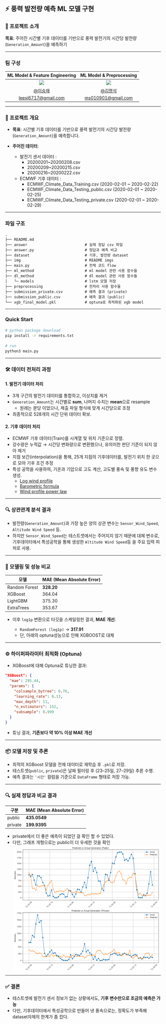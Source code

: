 ## ⚡ 풍력 발전량 예측 ML 모델 구현

### 📝 프로젝트 소개

**목표**: 주어진 시간별 기후 데이터를 기반으로 풍력 발전기의 시간당 발전량(`Generation_Amount`)을 예측하기

---

### 팀 구성

|            ML Model & Feature Engineering             |                ML Model & Preprocessing                |
| :---------------------------------------------------: | :----------------------------------------------------: |
| <img src="https://github.com/Ea3124.png" width="120"> | <img src="https://github.com/mangsgi.png" width="120"> |
|         [@이승재](https://github.com/Ea3124)          |         [@김명석](https://github.com/mangsgi)          |
|                  leesj6717@gmail.com                  |                   ms010901@gmail.com                   |

---

### 📝 프로젝트 개요

- **목표**: 시간별 기후 데이터를 기반으로 풍력 발전기의 시간당 발전량(`Generation_Amount`)을 예측합니다.
- **주어진 데이터**:

  - 발전기 센서 데이터 :
    - 20200201~20200208.csv
    - 20200209~20200215.csv
    - 20200216~20200222.csv
  - ECMWF 기후 데이터 :
    - ECMWF_Climate_Data_Training.csv (2020-02-01 ~ 2020-02-22)
    - ECMWF_Climate_Data_Testing_public.csv (2020-02-01 ~ 2020-02-25)
    - ECMWF_Climate_Data_Testing_private.csv (2020-02-01 ~ 2020-02-29)

---

### 파일 구조

```
.
├── README.md
├── answer                          # 실제 정답 csv 파일
├── answer.py                       # 정답과 예측 비교
├── dataset                         # 기후, 발전량 dataset
├── img                             # README imgs
├── main.py                         # 전체 코드 flow
├── ml_method                       # ml model 관련 사용 함수들
├── dl_method                       # dl model 관련 사용 함수들
│   └─ models                       # lstm 모델 저장
├── preprocessing                   # 전처리 사용 함수들
├── submission_private.csv          # 예측 결과 (private)
├── submission_public.csv           # 예측 결과 (public)
└── xgb_final_model.pkl             # optuna로 최적화된 xgb model
```

---

### Quick Start

```bash
# python package download
pip install -r requirements.txt

# run
python3 main.py

```

---

### 🛠️ 데이터 전처리 과정

#### 1. **발전기 데이터 처리**

- 3개 구간의 발전기 데이터를 통합하고, 이상치를 제거
- `Generation_Amount`는 시간별로 **sum**, 나머지 수치는 **mean**으로 resample
  - 원래는 분당 이었으나, 제출 파일 형식에 맞게 시간당으로 조정
- 최종적으로 528개의 시간 단위 데이터 확보.

#### 2. **기후 데이터 처리**

- ECMWF 기후 데이터(Train)를 시계열 및 위치 기준으로 정렬.
- 강수량은 누적값 → 시간당 변화량으로 변환했으나, 유의미한 판단 기준이 되지 않아 제거
- 지점 보간(interpolation)을 통해, 25개 지점의 기후데이터를, 발전기 위치 한 곳으로 모아 기후 조건 추정
- 특성 공학을 사용하여, 기온과 기압으로 고도 계산, 고도별 풍속 및 풍향 유도 변수 생성.
  - [Log wind profile](https://en.wikipedia.org/wiki/Log_wind_profile)
  - [Barometric formula](https://en.wikipedia.org/wiki/Barometric_formula)
  - [Wind profile power law](https://en.wikipedia.org/wiki/Wind_profile_power_law)

---

### 🔍 상관관계 분석 결과

- 발전량(`Generation_Amount`)과 가장 높은 양의 상관 변수는 `Sensor_Wind_Speed`, `Altitude Wind Speed` 등.
- 하지만 `Sensor_Wind_Speed`는 테스트셋에서는 주어지지 않기 때문에 대체 변수로, 기후데이터에서 특성공학을 통해 생성한 `Altitude Wind Speed`등 을 주요 입력 피처로 사용.

---

### 🤖 모델링 및 성능 비교

| 모델          | MAE (Mean Absolute Error) |
| ------------- | ------------------------- |
| Random Forest | **328.20**                |
| XGBoost       | 364.04                    |
| LightGBM      | 375.30                    |
| ExtraTrees    | 353.67                    |

- 이후 `log1p` 변환으로 타깃을 스케일링한 결과, **MAE 개선**:

  - `RandomForest (log1p)` → **317.91**
  - 단, 아래의 optuna성능으로 인해 XGBOOST로 대체

---

### ⚙️ 하이퍼파라미터 최적화 (Optuna)

- XGBoost에 대해 Optuna로 튜닝한 결과:

```json
"XGBoost": {
  "mae": 295.44,
  "params": {
    "colsample_bytree": 0.76,
    "learning_rate": 0.13,
    "max_depth": 11,
    "n_estimators": 152,
    "subsample": 0.999
  }
}
```

- 튜닝 결과, **기존보다 약 10% 이상 MAE 개선**

---

### 📦 모델 저장 및 추론

- 최적의 XGBoost 모델을 전체 데이터로 재학습 후 `.pkl`로 저장.
- 테스트셋(`public`, `private`)은 날짜 필터링 후 (23–25일, 27–29일) 추론 수행.
- 예측 결과는 `'시간'` 컬럼을 기준으로 `DataFrame` 형태로 저장 가능.

---

### 🔍 실제 정답과 비교 결과

| 구분    | MAE (Mean Absolute Error) |
| ------- | ------------------------- |
| public  | **435.0549**              |
| private | **199.9395**              |

- private에서 더 좋은 예측이 되었던 걸 확인 할 수 있었다.
- 다만, 그래프 개형으로는 public이 더 우세한 것을 확인
  ![예측 결과 그래프(public)](/img/public.png)
  ![예측 결과 그래프(private)](/img/private.png)

---

### ✅ 결론

- 테스트셋에 발전기 센서 정보가 없는 상황에서도, **기후 변수만으로 조금의 예측은 가능**
- 다만, 기후데이터에서 특성공학으로 만들어 낸 풍속으로는, 정확도가 부족해 dataset자체의 한계가 좀 컸다.
